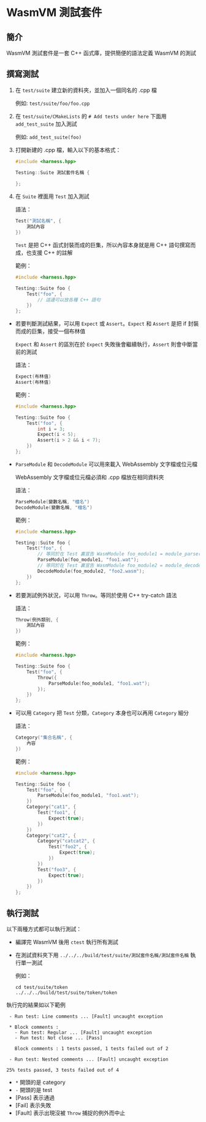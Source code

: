 # WasmVM 測試套件

## 簡介

WasmVM 測試套件是一套 C++ 函式庫，提供簡便的語法定義 WasmVM 的測試

## 撰寫測試

1. 在 `test/suite` 建立新的資料夾，並加入一個同名的 .cpp 檔

    例如: `test/suite/foo/foo.cpp`

2. 在 `test/suite/CMakeLists` 的 `# Add tests under here` 下面用 `add_test_suite` 加入測試

    例如: `add_test_suite(foo)`

3. 打開新建的 .cpp 檔，輸入以下的基本格式：

    ```cpp
    #include <harness.hpp>

    Testing::Suite 測試套件名稱 {
        
    };
    ```

4. 在 `Suite` 裡面用 `Test` 加入測試

    語法：

    ```cpp
    Test("測試名稱", {
        測試內容
    })
    ```

    `Test` 是把 C++ 函式封裝而成的巨集，所以內容本身就是用 C++ 語句撰寫而成，也支援 C++ 的註解

    範例：

    ```cpp
    #include <harness.hpp>

    Testing::Suite foo {
        Test("foo", {
            // 這邊可以放各種 C++ 語句
        })
    };
    ```

* 若要判斷測試結果，可以用 `Expect` 或 `Assert`。`Expect` 和 `Assert` 是把 if 封裝而成的巨集，接受一個布林值

    `Expect` 和 `Assert` 的區別在於 `Expect` 失敗後會繼續執行，`Assert` 則會中斷當前的測試
    
    語法：

    ```cpp
    Expect(布林值)
    Assert(布林值)
    ```

    範例：

    ```cpp
    #include <harness.hpp>

    Testing::Suite foo {
        Test("foo", {
            int i = 3;
            Expect(i < 5);
            Assert(i > 2 && i < 7);
        })
    };
    ```

* `ParseModule` 和 `DecodeModule` 可以用來載入 WebAssembly 文字檔或位元檔

    WebAssembly 文字檔或位元檔必須和 .cpp 檔放在相同資料夾

    語法：

    ```cpp
    ParseModule(變數名稱, "檔名")
    DecodeModule(變數名稱, "檔名")
    ```

    範例：

    ```cpp
    #include <harness.hpp>

    Testing::Suite foo {
        Test("foo", {
            // 等同於在 Test 裏宣告 WasmModule foo_module1 = module_parse("文字檔的內容");
            ParseModule(foo_module1, "foo1.wat");
            // 等同於在 Test 裏宣告 WasmModule foo_module2 = module_decode("位元檔的內容");
            DecodeModule(foo_module2, "foo2.wasm");
        })
    };
    ```

* 若要測試例外狀況，可以用 `Throw`。等同於使用 C++ try-catch 語法

    語法：

    ```cpp
    Throw(例外類別, {
        測試內容
    })
    ```

    範例：

    ```cpp
    #include <harness.hpp>

    Testing::Suite foo {
        Test("foo", {
            Throw({
                ParseModule(foo_module1, "foo1.wat");
            });
        })
    };
    ```

* 可以用 `Category` 把 `Test` 分類，`Category` 本身也可以再用 `Category` 細分

    語法：

    ```cpp
    Category("集合名稱", {
        內容
    })  
    ```

    範例：

    ```cpp
    #include <harness.hpp>

    Testing::Suite foo {
        Test("foo", {
            ParseModule(foo_module1, "foo1.wat");
        })
        Category("cat1", {
            Test("foo1", {
                Expect(true);
            })
        })
        Category("cat2", {
            Category("catcat2", {
                Test("foo2", {
                    Expect(true);
                })
            })
            Test("foo3", {
                Expect(true);
            })
        })
    };
    ```

## 執行測試

以下兩種方式都可以執行測試：

* 編譯完 WasmVM 後用 `ctest` 執行所有測試

* 在測試資料夾下用 `../../../build/test/suite/測試套件名稱/測試套件名稱` 執行單一測試

    例如：
    ```shell
    cd test/suite/token
    ../../../build/test/suite/token/token
    ```

執行完的結果如以下範例

```
 - Run test: Line comments ... [Fault] uncaught exception

 * Block comments :
   - Run test: Regular ... [Fault] uncaught exception
   - Run test: Not close ... [Pass]

   Block comments : 1 tests passed, 1 tests failed out of 2

 - Run test: Nested comments ... [Fault] uncaught exception

25% tests passed, 3 tests failed out of 4
```

+ `*` 開頭的是 category
+ `-` 開頭的是 test
+ [Pass] 表示通過
+ [Fail] 表示失敗
+ [Fault] 表示出現沒被 `Throw` 捕捉的例外而中止